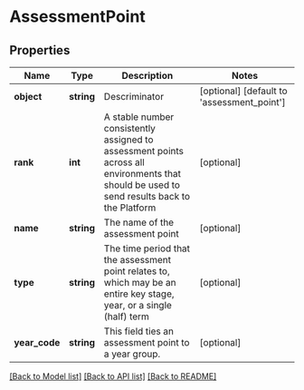 # AssessmentPoint

## Properties
Name | Type | Description | Notes
------------ | ------------- | ------------- | -------------
**object** | **string** | Descriminator | [optional] [default to 'assessment_point']
**rank** | **int** | A stable number consistently assigned to assessment points across all environments that should be used to send results back to the Platform | [optional] 
**name** | **string** | The name of the assessment point | [optional] 
**type** | **string** | The time period that the assessment point relates to, which may be an entire key stage, year, or a single (half) term | [optional] 
**year_code** | **string** | This field ties an assessment point to a year group. | [optional] 

[[Back to Model list]](../README.md#documentation-for-models) [[Back to API list]](../README.md#documentation-for-api-endpoints) [[Back to README]](../README.md)


